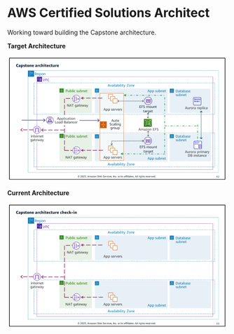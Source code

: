 # AWS Certified Solutions Architect

Working toward building the Capstone architecture.

**Target Architecture**

![target](./images/target-architecture.png)

**Current Architecture**

![current](./images/current-architecture.png)

